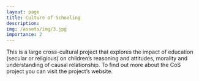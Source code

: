 ```yaml
---
layout: page
title: Culture of Schooling
description: 
img: /assets/img/3.jpg
importance: 2
---
```


This is a large cross-cultural project that explores the impact of education (secular or religious) on children’s reasoning and attitudes, morality and understanding of causal relationship. To find out more about the CoS project you can visit the project’s website.
